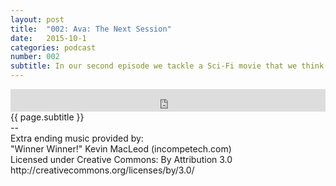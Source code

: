 ```yaml
---
layout: post
title:  "002: Ava: The Next Session"
date:   2015-10-1
categories: podcast
number: 002
subtitle: In our second episode we tackle a Sci-Fi movie that we think is an instant classic, and one of the best movies this year; <a href="http://www.imdb.com/title/tt0470752/?ref_=nv_sr_1" target="_blank">Ex-Machina</a>! We cover gender roles, why the design of Ava is so cool, and  what we think happens once she's out in the world.
---
```


<iframe frameborder='0' height='36px' scrolling='no' seamless src='https://simplecast.fm/e/17359?style=dark' width='100%'></iframe>

<br>
<span class="episode_text">
{{ page.subtitle }}
</span>

<div class="credits">
--<br>
Extra ending music provided by:<br>
"Winner Winner!" Kevin MacLeod (incompetech.com)<br>
Licensed under Creative Commons: By Attribution 3.0<br>
http://creativecommons.org/licenses/by/3.0/
</div>
